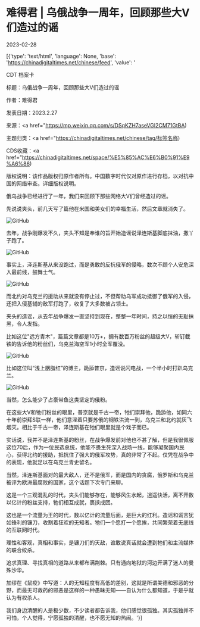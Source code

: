 # 难得君 | 乌俄战争一周年，回顾那些大V们造过的谣

2023-02-28

[{'type': 'text/html', 'language': None, 'base': 'https://chinadigitaltimes.net/chinese/feed', 'value': '

CDT 档案卡

标题：乌俄战争一周年，回顾那些大V们造过的谣

作者：难得君

发表日期：2023.2.27

来源：<a href="https://mp.weixin.qq.com/s/DSqKZH7aseVGI2CM71GtBA)

主题归类：<a href="https://chinadigitaltimes.net/chinese/tag/标签名称)

CDS收藏：<a href="https://chinadigitaltimes.net/space/%E5%85%AC%E6%B0%91%E9%A6%86)

版权说明：该作品版权归原作者所有。中国数字时代仅对原作进行存档，以对抗中国的网络审查。详细版权说明。





俄乌战争已经进行了一年，我们来回顾下那些网络大V们曾经造过的谣。

先说说夹头，前几天写了篇他在米国和美女们的幸福生活，然后文章就消失了。

![GitHub](https://chinadigitaltimes.net/chinese/files/2023/02/post-693353-63fe2b4d020eb.png)

去年，战争刚爆发不久，夹头不知是奉谁的旨开始造谣说泽连斯基脚底抹油，撒丫子跑了。

![GitHub](https://chinadigitaltimes.net/chinese/files/2023/02/post-693353-63fe2b4f40f34.)

事实上，泽连斯基从来没跑过，而是勇敢的反抗俄军的侵略，数次不顾个人安危深入最前线，鼓舞士气。

![GitHub](https://chinadigitaltimes.net/chinese/files/2023/02/post-693353-63fe2b512e830.)

而北约对乌克兰的援助从来就没有停止过，不但帮助乌军成功抵御了俄军的入侵，还把入侵基辅的敌军打跑了，收复了大多数被占领土。

夹头的造谣，从去年战争爆发一直坚持到现在，整整一年时间，持之以恒的无耻抹黑，令人发指。

比如这位&quot;远方青木&quot;，篇篇文章都是10万+，拥有数百万粉丝的超级大V，斩钉截铁的告诉他的粉丝们，乌克兰海空军1小时全军覆没。

![GitHub](https://chinadigitaltimes.net/chinese/files/2023/02/post-693353-63fe2b52c1f5e.)

比如这位叫“浅上胭脂红”的博主，跪舔普京，造谣说闪电战，一个半小时打趴乌克兰。

![GitHub](https://chinadigitaltimes.net/chinese/files/2023/02/post-693353-63fe2b54671ad.)

当然，怎么能少了占豪带鱼这类坚定的俄粉。

在这些大V和牠们粉丝的眼里，普京就是千古一帝，牠们崇拜他，跪舔他，如同六十年前崇拜S联一样，他们意淫着只要苏俄的钢铁洪流一到，乌克兰和北约就灰飞烟灭。相比于千古一帝，泽连斯基在牠们眼里就是个戏子而已。

实话说，我并不是泽连斯基的粉丝，在战争爆发前对他也不甚了解，但是我很佩服这位70后，作为一位民选总统，他能不畏生死深入战场一线，能够凝聚国内民心，获得北约的援助，抵抗住了强大的俄军攻势，真的非常了不起。仅凭在战争中的表现，他就足以在乌克兰青史留名。

当然，泽连斯基面对的最大敌人，还不是俄军，而是国内的贪腐，俄罗斯和乌克兰被评为欧洲最腐败的国家，这个话题下次专门来聊。

这是一个三观混乱的时代，夹头们能够存在，能够风生水起，逍遥快活，离不开数以亿计的粉丝支持，牠们相互成就，裹挟成团。

这也是一个流量为王的时代，数以亿计的流量后面，是巨大的红利。造谣和谎言犹如锋利的镰刀，收割着狂欢的无知者。牠们一个愿打一个愿挨，共同繁荣着无底线的互联网时代。

理性和客观，真相和事实，是镰刀们的天敌，谁敢说真话就会遭到牠们和主流媒体的联合绞杀。

追求真理、寻找真相的道路从来都布满荆棘。只有通向地狱的河边开满了迷人的曼殊沙华。

加缪在《鼠疫》中写道：人的无知程度有高低的差别，这就是所谓美德和邪恶的分野，而最无可救药的邪恶是这样的一种愚昧无知——自认为什么都知道，于是乎就认为有权杀人。

我们身边清醒的人是极少数，不少读者都告诉我，他们感觉很孤独。其实孤独并不可怕，个人觉得，宁愿孤独的清醒，也不愿无知的热闹。'}]
